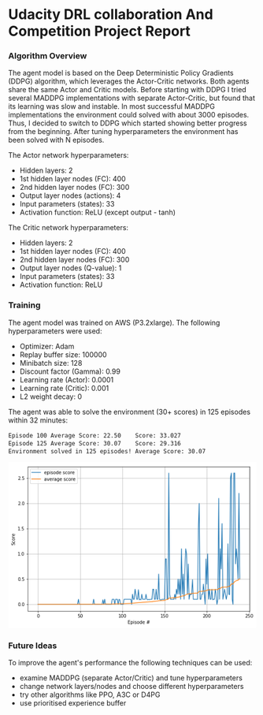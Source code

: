 
# Udacity DRL collaboration And Competition Project Report

### Algorithm Overview
The agent model is based on the Deep Deterministic Policy Gradients (DDPG) algorithm, which leverages the Actor-Critic networks. Both agents share the same Actor and Critic models. Before starting with DDPG I tried several MADDPG implementations with separate Actor-Critic, but found that its learning was slow and instable. In most successful MADDPG implementations the environment could solved with about 3000 episodes. Thus, I decided to switch to DDPG which started showing better progress from the beginning. After tuning hyperparameters the environment has been solved with N episodes.

The Actor network hyperparameters:
* Hidden layers: 2
* 1st hidden layer nodes (FC): 400
* 2nd hidden layer nodes (FC): 300
* Output layer nodes (actions): 4
* Input parameters (states): 33
* Activation function: ReLU (except output - tanh)

The Critic network hyperparameters:
* Hidden layers: 2
* 1st hidden layer nodes (FC): 400
* 2nd hidden layer nodes (FC): 300
* Output layer nodes (Q-value): 1
* Input parameters (states): 33
* Activation function: ReLU

### Training
The agent model was trained on AWS (P3.2xlarge).
The following hyperparameters were used:
* Optimizer: Adam
* Replay buffer size: 100000
* Minibatch size: 128
* Discount factor (Gamma): 0.99
* Learning rate (Actor): 0.0001
* Learning rate (Critic): 0.001
* L2 weight decay: 0

The agent was able to solve the environment (30+ scores) in 125 episodes within 32 minutes:

```
Episode 100	Average Score: 22.50	Score: 33.027
Episode 125	Average Score: 30.07	Score: 29.316
Environment solved in 125 episodes!	Average Score: 30.07
```

![Rewards Plot](plot.png)

### Future Ideas
To improve the agent's performance the following techniques can be used:
- examine MADDPG (separate Actor/Critic) and tune hyperparameters
- change network layers/nodes and choose different hyperparameters
- try other algorithms like PPO, A3C or D4PG
- use prioritised experience buffer
